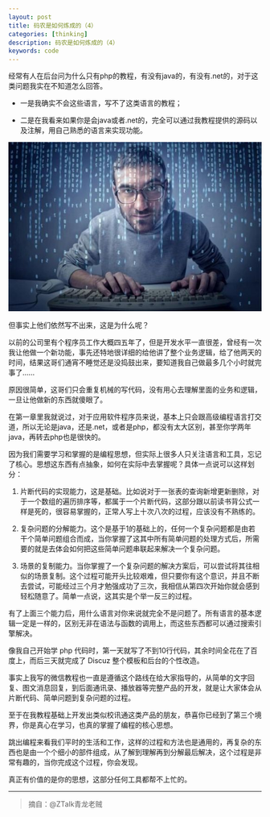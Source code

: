 ```yaml
---
layout: post
title: 码农是如何炼成的（4）
categories: [thinking]
description: 码农是如何炼成的（4）
keywords: code
---
```



经常有人在后台问为什么只有php的教程，有没有java的，有没有.net的，对于这类问题我实在不知道怎么回答。

* 一是我确实不会这些语言，写不了这类语言的教程；

* 二是在我看来如果你是会java或者.net的，完全可以通过我教程提供的源码以及注解，用自己熟悉的语言来实现功能。

![码农是如何炼成的](/images/posts/2014-07-30-code-famer.jpg)

但事实上他们依然写不出来，这是为什么呢？

以前的公司里有个程序员工作大概四五年了，但是开发水平一直很差，曾经有一次我让他做一个新功能，事先还特地很详细的给他讲了整个业务逻辑，给了他两天的时间，结果这哥们通宵不睡觉还是没捣鼓出来，要知道我自己做最多几个小时就完事了……

原因很简单，这哥们只会重复机械的写代码，没有用心去理解里面的业务和逻辑，一旦让他做新的东西就傻眼了。

在第一章里我就说过，对于应用软件程序员来说，基本上只会跟高级编程语言打交道，所以无论是java，还是.net，或者是php，都没有太大区别，甚至你学两年java，再转去php也是很快的。

因为我们需要学习和掌握的是编程思想，但实际上很多人只关注语言和工具，忘记了核心。思想这东西有点抽象，如何在实际中去掌握呢？具体一点说可以这样划分：

1. 片断代码的实现能力，这是基础。比如说对于一张表的查询新增更新删除，对于一个数组的遍历排序等，都属于一个片断代码，这部分跟以前读书背公式一样是死的，很容易掌握的，正常人写上十次八次的过程，应该没有不熟练的。

2. 复杂问题的分解能力。这个是基于1的基础上的，任何一个复杂问题都是由若干个简单问题组合而成，当你掌握了这其中所有简单问题的处理方式后，所需要的就是去体会如何把这些简单问题串联起来解决一个复杂问题。

3. 场景的复制能力。当你掌握了一个复杂问题的解决方案后，可以尝试将其往相似的场景复制。这个过程可能开头比较艰难，但只要你有这个意识，并且不断去尝试，可能经过三个月才勉强成功了三次，我相信从第四次开始你就会感到轻松随意了。简单一点说，这其实是个举一反三的过程。

有了上面三个能力后，用什么语言对你来说就完全不是问题了。所有语言的基本逻辑一定是一样的，区别无非在语法与函数的调用上，而这些东西都可以通过搜索引擎解决。

像我自己开始学 php 代码时，第一天就写了不到10行代码，其余时间全花在了百度上，而后三天就完成了 Discuz 整个模板和后台的个性改造。

事实上我写的微信教程也一直是遵循这个路线在给大家指导的，从简单的文字回复、图文消息回复，到后面通讯录、播放器等完整产品的开发，就是让大家体会从片断代码、简单问题到复杂问题的过程。

至于在我教程基础上开发出类似校讯通这类产品的朋友，恭喜你已经到了第三个境界，你是真心在学习，也真的掌握了编程的核心思想。

跳出编程来看我们平时的生活和工作，这样的过程和方法也是通用的，再复杂的东西也是由一个个细小的部件组成，从了解到理解再到分解最后解决，这个过程是非常有趣的，当你完成这个过程，你会发现。

真正有价值的是你的思想，这部分任何工具都帮不上忙的。

---

>摘自：@ZTalk青龙老贼

